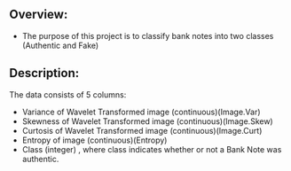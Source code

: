 ## Overview:

* The purpose of this project is to classify bank notes into two classes (Authentic and Fake)

## Description:

The data consists of 5 columns:

* Variance of Wavelet Transformed image (continuous)(Image.Var)
* Skewness of Wavelet Transformed image (continuous)(Image.Skew)
* Curtosis of Wavelet Transformed image (continuous)(Image.Curt)
* Entropy of image (continuous)(Entropy)
* Class (integer)
, where class indicates whether or not a Bank Note was authentic.
